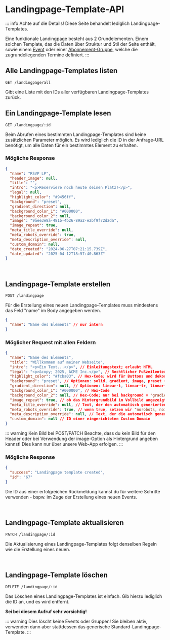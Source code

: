 # Landingpage-Template-API

::: info Achte auf die Details!
Diese Seite behandelt lediglich Landingpage-Templates.

Eine funktionale Landingpage besteht aus 2 Grundelementen. Einem solchen Template, das die Daten über Struktur und Stil der Seite enthält, sowie einem [Event](/de/api/events.html) oder einer [Abonnement-Gruppe](/de/api/groups.html), welche die zugrundeliegenden Termine definiert.
:::

## Alle Landingpage-Templates listen

```
GET /landingpage/all
```

Gibt eine Liste mit den IDs aller verfügbaren Landingpage-Templates zurück.

## Ein Landingpage-Template lesen

```
GET /landingpage/:id
```

Beim Abrufen eines bestimmten Landingpage-Templates sind keine zusätzlichen Parameter möglich. Es wird lediglich die ID in der Anfrage-URL benötigt, um alle Daten für ein bestimmtes Element zu erhalten.

### Mögliche Response

```json
{
  "name": "RSVP LP",
  "header_image": null,
  "title": "",
  "intro": "<p>Reserviere noch heute deinen Platz!</p>",
  "legal": null,
  "highlight_color": "#9456ff",
  "background": "preset",
  "gradient_direction": null,
  "background_color_1": "#000000",
  "background_color_2": null,
  "image": "9aee3e8a-481b-4b26-89a2-e2bf9f72d2da",
  "image_repeat": true,
  "meta_title_override": null,
  "meta_robots_override": true,
  "meta_description_override": null,
  "custom_domain": null,
  "date_created": "2024-06-27T07:21:15.739Z",
  "date_updated": "2025-04-12T18:57:40.863Z"
}
```

<br />

## Landingpage-Template erstellen

```
POST /landingpage
```

Für die Erstellung eines neuen Landingpage-Templates muss mindestens das Feld "name" im Body angegeben werden.

```json
{
  "name": "Name des Elements" // nur intern
}
```

### Möglicher Request mit allen Feldern

```json
{
  "name": "Name des Elements",
  "title": "Willkommen auf meiner Webseite",
  "intro": "<p>Ein Text...</p>", // Einleitungstext; erlaubt HTML
  "legal": "<p>&copy; 2025, ACME Inc.</p>", // Rechtlicher Fußzeilentext; erlaubt HTML
  "highlight_color": "#fcba03", // Hex-Code; wird für Buttons und dekorative Elemente verwendet
  "background": "preset", // Optionen: solid, gradient, image, preset (wie image, aber mit einer Datei aus unserer Bibliothek)
  "gradient_direction": null, // Optionen: linear-t, linear-tr, linear-r, linear-br, radial; nur bei background = "gradient"
  "background_color_1": "#000000", // Hex-Code
  "background_color_2": null, // Hex-Code; nur bei background = "gradient"
  "image_repeat": true, // ob das Hintergrundbild im Vollbild angezeigt oder wiederholt werden soll
  "meta_title_override": null, // Text, der den automatisch generierten Meta-Titel überschreibt
  "meta_robots_override": true, // wenn true, setzen wir "norobots, noindex"
  "meta_description_override": null, // Text, der die automatisch generierte Meta-Beschreibung überschreibt
  "custom_domain": null // ID einer eingerichteten Custom Domain
}
```

::: warning Kein Bild bei POST/PATCH
Beachte, dass du kein Bild für den Header oder bei Verwendung der image-Option als Hintergrund angeben kannst!
Dies kann nur über unsere Web-App erfolgen.
:::

### Mögliche Response

```json
{
  "success": "Landingpage template created",
  "id": "67"
}
```

Die ID aus einer erfolgreichen Rückmeldung kannst du für weitere Schritte verwenden - bspw. im Zuge der Erstellung eines neuen Events.

<br />

## Landingpage-Template aktualisieren

```
PATCH /landingpage/:id
```

Die Aktualisierung eines Landingpage-Templates folgt denselben Regeln wie die Erstellung eines neuen.

<br />

## Landingpage-Template löschen

```
DELETE /landingpage/:id
```

Das Löschen eines Landingpage-Templates ist einfach. Gib hierzu lediglich die ID an, und es wird entfernt.

**Sei bei diesem Aufruf sehr vorsichtig!**

::: warning Dies löscht keine Events oder Gruppen!
Sie bleiben aktiv, verwenden dann aber stattdessen das generische Standard-Landingpage-Template.
:::
